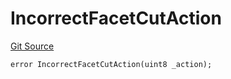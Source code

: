 # IncorrectFacetCutAction
[Git Source](https://github.com/thrackle-io/tron/blob/f74908398c760797afd44dcdc70a8e3cb8ae80a1/src/protocol/economic/ruleProcessor/RuleProcessorDiamondLib.sol)


```solidity
error IncorrectFacetCutAction(uint8 _action);
```

